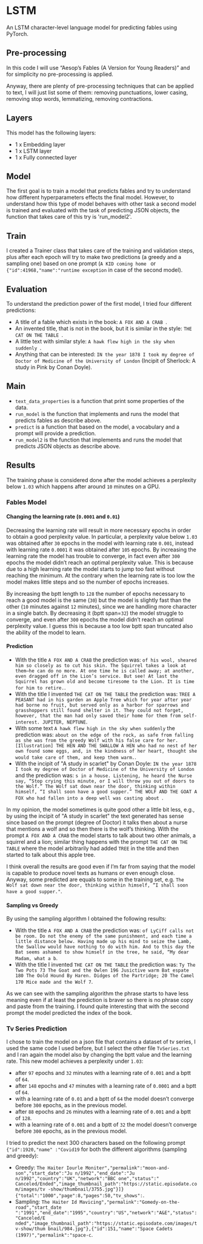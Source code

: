 # LSTM

An LSTM character-level language model for predicting fables using PyTorch.

## Pre-processing

In this code I will use “Aesop’s Fables (A Version for Young Readers)” and for simplicity no pre-processing is applied.

Anyway, there are plenty of pre-processing techniques that can be applied to text, I will just list some of them: removing punctuations, lower casing, removing stop words, lemmatizing, removing contractions.

## Layers
This model has the following layers:
- 1 x Embedding layer
- 1 x LSTM layer
- 1 x Fully connected layer

## Model
The first goal is to train a model that predicts fables and try to understand how different hyperparameters effects the final model.
However, to understand how this type of model behaves with other task a second model is trained and evaluated with the task of predicting JSON objects, the function that takes care of this try is 'run_model2'.

## Train
I created a Trainer class that takes care of the training and validation steps, plus after each epoch will try to make two predictions (a greedy and a sampling one) based on one prompt (`A KID coming home ` or `{"id":41968,"name":"runtime exception` in case of the second model).

## Evaluation
To understand the prediction power of the first model, I tried four different predictions:
- A title of a fable which exists in the book: `A FOX AND A CRAB `.
- An invented title, that is not in the book, but it is similar in the style: `THE CAT ON THE TABLE `.
- A little text with similar style: `A hawk flew high in the sky when suddenly `.
- Anything that can be interested: `IN the year 1878 I took my degree of Doctor of Medicine of the University of London` (Incipit of Sherlock: A study in Pink by Conan Doyle).

## Main
- `text_data_properties` is a function that print some properties of the data.
- `run_model` is the function that implements and runs the model that predicts fables as describe above.
- `predict` is a function that based on the model, a vocabulary and a prompt will provide a prediction.
- `run_model2` is the function that implements and runs the model that predicts JSON objects as describe above.

## Results
The training phase is considered done after the model achieves a perplexity below `1.03` which happens after around `10` minutes on a GPU. 

### Fables Model
#### Changing the learning rate (`0.0001` and `0.01`)
Decreasing the learning rate will result in more necessary epochs in order to obtain a good
perplexity value. In particular, a perplexity value below `1.03` was obtained after `30` epochs
in the model with learning rate `0.001`, instead with learning rate `0.0001` it was obtained
after `105` epochs. By increasing the learning rate the model has trouble to converge, in
fact even after `300` epochs the model didn’t reach an optimal perplexity value. This is
because due to a high learning rate the model starts to jump too fast without reaching the
minimum. At the contrary when the learning rate is too low the model makes little steps
and so the number of epochs increases.

By increasing the bptt length to `128` the number of epochs necessary to reach a good
model is the same (`30`) but the model is slightly fast than the other (`10` minutes against `12`
minutes), since we are handling more character in a single batch. By decreasing it (bptt
span=`32`) the model struggle to converge, and even after `300` epochs the model didn’t reach
an optimal perplexity value. I guess this is because a too low bptt span truncated also the
ability of the model to learn.
#### Prediction
- With the title `A FOX AND A CRAB` the prediction was: `of his wool, sheared him
so closely as to cut his skin.
The Squirrel takes a look at them—he can do no more. At one time he is called away;
at another, even dragged off in the Lion’s service.
But see! At last the Squirrel has grown old and become tiresome to the Lion. It is
time for him to retire.`.
- With the title I invented `THE CAT ON THE TABLE` the prediction was: `TREE
A PEASANT had in his garden an Apple Tree which for year after year had borne no
fruit, but served only as a harbor for sparrows and grasshoppers still found shelter in
it. They could not forget, however, that the man had only saved their home for them
from self-interest.
JUPITER, NEPTUNE`.
- With some text `A hawk flew high in the sky when suddenly` the prediction was:
`about on the edge of the rock, as safe from falling as she was from the greedy Wolf
with his false care for her.
[Illustration]
THE HEN AND THE SWALLOW
A HEN who had no nest of her own found some eggs, and, in the kindness of her
heart, thought she would take care of them, and keep them warm.`.
- With the incipit of "A study in scarlet" by Conan Doyle: `IN the year 1878 I took
my degree of Doctor of Medicine of the University of London` and the prediction was:
`s in a house. Listening, he heard the Nurse say, “Stop crying this minute, or I will
throw you out of doors to the Wolf.” The Wolf sat down near the door, thinking within himself, “I shall soon have a good
supper.”
THE WOLF AND THE GOAT
A FOX who had fallen into a deep well was casting about `.

In my opinion, the model sometimes is quite good other a little bit less, e.g., by using
the incipit of "A study in scarlet" the text generated has sense since based on the prompt
(degree of Doctor) it talks then about a nurse that mentions a wolf and so then there is the
wolf’s thinking. With the prompt `A FOX AND A CRAB` the model starts to talk about
two other animals, a squirrel and a lion; similar thing happens with the prompt `THE
CAT ON THE TABLE` where the model arbitrarily had added `TREE` in the title and
then started to talk about this apple tree.

I think overall the results are good even if I’m far from saying that the model is capable to
produce novel texts as humans or even enough close. Anyway, some predicted are equals to
some in the training set, e.g. `The Wolf sat down near the door, thinking within himself,
“I shall soon have a good supper."`.

#### Sampling vs Greedy
By using the sampling algorithm I obtained the following results:
- With the title `A FOX AND A CRAB` the prediction was: `of LyCiff calls not be
room.
Do not the enemy of the same punishment, and each time a little distance below.
Having made up his mind to seize the Lamb, the Swallow would have nothing to do
with him. And to this day the Bat seems ashamed to show himself in the tree, he
said, “My dear Madam, what a b`.
- With the title I invented `THE CAT ON THE TABLE` the prediction was: `Ty The
Two Pots 73 The Goat and the Owlen 196 Jusictive warm Bat espate 180 The Oold
Hound By Haren.
Didges of the Partridge; 20 The Camel 170 Mice made and the Wolf 7`.

As we can see with the sampling algorithm the phrase starts to have less meaning even if
at least the prediction is braver so there is no phrase copy and paste from the training. I
found quite interesting that with the second prompt the model predicted the index of the
book.

### Tv Series Prediction
I chose to train the model on a json file that contains a dataset of tv series, I used the same
code I used before, but I select the other file `TvSeries.txt` and I ran again the model also
by changing the bptt value and the learning rate. This new model achieves a perplexity
under `1.03`:
- after `97` epochs and `32` minutes with a learning rate of `0.001` and a bptt of `64`.
- after `148` epochs and `47` minutes with a learning rate of `0.0001` and a bptt of `64`.
- with a learning rate of `0.01` and a bptt of `64` the model doesn’t converge before `300`
epochs, as in the previous model.
- after `88` epochs and `26` minutes with a learning rate of `0.001` and a bptt of `128`.
- with a learning rate of `0.001` and a bptt of `32` the model doesn’t converge before `300`
epochs, as in the previous model.

I tried to predict the next 300 characters based on the following prompt `{"id":1920,"name"
:"Covid19` for both the different algorithms (sampling and greedy):
- Greedy: `The Haiter Iourle Moniter","permalink":"moon-and-son","start_date":"Ju
n/1992","end_date":"Ju n/1992","country":"UK","network":"BBC one","status":"
Canceled/Ended","image_thumbnail_path":"https://static.episodate.com/images/tv
-show/thumbnail/3755.jpg"}]} {"total":"1000","page":8,"pages":50,"tv_shows":`.
- Sampling: ` The Haiter Id Mavicing","permalink":"Gomedy-on-the-road","start_date
":"1991","end_date":"1995","country":"US","network":"A&E","status":"Canceled/E
nded","image_thumbnail_path":"https://static.episodate.com/images/tv-show/thum
bnail/984.jpg"},{"id":151,"name":"Space Cadets (1997)","permalink":"space-c `.